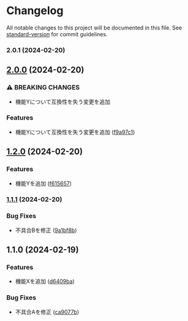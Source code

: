 # Changelog

All notable changes to this project will be documented in this file. See [standard-version](https://github.com/conventional-changelog/standard-version) for commit guidelines.

### 2.0.1 (2024-02-20)

## [2.0.0](https://github.com/zakuro0w0/auto-versioning/compare/v1.2.0...v2.0.0) (2024-02-20)


### ⚠ BREAKING CHANGES

* 機能Yについて互換性を失う変更を追加

### Features

* 機能Yについて互換性を失う変更を追加 ([f9a97c1](https://github.com/zakuro0w0/auto-versioning/commit/f9a97c11ab39dfac9093c045e1e12c9accace7ca))

## [1.2.0](https://github.com/zakuro0w0/auto-versioning/compare/v1.1.1...v1.2.0) (2024-02-20)


### Features

* 機能Yを追加 ([f615657](https://github.com/zakuro0w0/auto-versioning/commit/f615657c3b7a8ad451470526e226751aa08dff3f))

### [1.1.1](https://github.com/zakuro0w0/auto-versioning/compare/v1.1.0...v1.1.1) (2024-02-20)


### Bug Fixes

* 不具合Bを修正 ([9a1bf8b](https://github.com/zakuro0w0/auto-versioning/commit/9a1bf8b45281db4c35295b81c7e631c1fc2086b1))

## 1.1.0 (2024-02-19)


### Features

* 機能Xを追加 ([d6409ba](https://github.com/zakuro0w0/auto-versioning/commit/d6409bab5deaa92d4a7fe3d0ab010d05d0ee4526))


### Bug Fixes

* 不具合Aを修正 ([ca9077b](https://github.com/zakuro0w0/auto-versioning/commit/ca9077b68d0fd4549c31c4228e45aa3fc11f3dfc))
